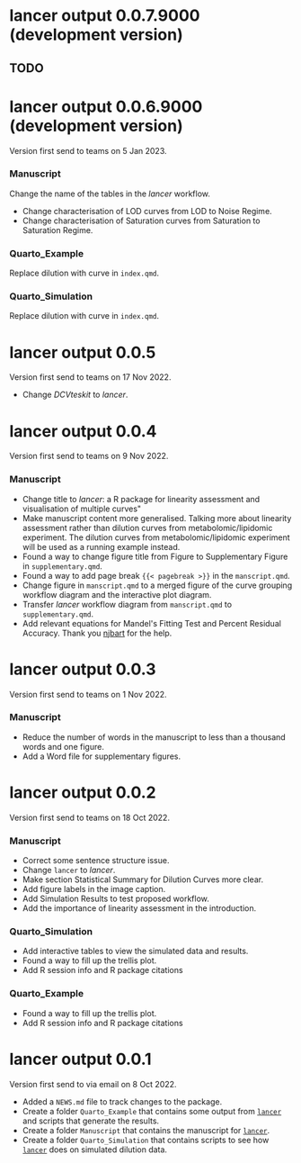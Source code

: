 # lancer output 0.0.7.9000 (development version)

## TODO

# lancer output 0.0.6.9000 (development version)

Version first send to teams on 5 Jan 2023.

### Manuscript

Change the name of the tables in the *lancer* workflow.

* Change characterisation of LOD curves from LOD to Noise Regime.
* Change characterisation of Saturation curves from Saturation to Saturation Regime.

### Quarto_Example

Replace dilution with curve in `index.qmd`.

### Quarto_Simulation

Replace dilution with curve in `index.qmd`.

# lancer output 0.0.5

Version first send to teams on 17 Nov 2022.

* Change *DCVteskit* to *lancer*.

# lancer output 0.0.4

Version first send to teams on 9 Nov 2022.

### Manuscript

* Change title to *lancer*: a R package for linearity assessment and visualisation of multiple curves"
* Make manuscript content more generalised. Talking more about linearity assessment rather than dilution curves from metabolomic/lipidomic experiment. The dilution curves from metabolomic/lipidomic experiment will be used as a running example instead.
* Found a way to change figure title from Figure to Supplementary Figure in `supplementary.qmd`.
* Found a way to add page break `{{< pagebreak >}}` in the `manscript.qmd`.
* Change figure in `manscript.qmd` to a merged figure of the curve grouping workflow diagram and the interactive plot diagram.
* Transfer *lancer* workflow diagram from `manscript.qmd` to `supplementary.qmd`.
* Add relevant equations for Mandel's Fitting Test and Percent Residual Accuracy. Thank you [njbart](https://github.com/quarto-dev/quarto-cli/discussions/3236) for the help.

# lancer output 0.0.3

Version first send to teams on 1 Nov 2022.

### Manuscript

* Reduce the number of words in the manuscript to less than a thousand words and one figure.
* Add a Word file for supplementary figures.

# lancer output 0.0.2

Version first send to teams on 18 Oct 2022.

### Manuscript

* Correct some sentence structure issue.
* Change `lancer` to *lancer*.
* Make section Statistical Summary for Dilution Curves more clear.
* Add figure labels in the image caption.
* Add Simulation Results to test proposed workflow.
* Add the importance of linearity assessment in the introduction.

### Quarto_Simulation

* Add interactive tables to view the simulated data and results.
* Found a way to fill up the trellis plot.
* Add R session info and R package citations

### Quarto_Example

* Found a way to fill up the trellis plot.
* Add R session info and R package citations

# lancer output 0.0.1

Version first send to via email on 8 Oct 2022.

* Added a `NEWS.md` file to track changes to the package.
* Create a folder `Quarto_Example` that contains some output from [`lancer`](https://github.com/SLINGhub/lancer) and scripts that generate the results.
* Create a folder `Manuscript` that contains the manuscript for [`lancer`](https://github.com/SLINGhub/lancer).
* Create a folder `Quarto_Simulation` that contains scripts to see how [`lancer`](https://github.com/SLINGhub/lancer) does on simulated dilution data.
